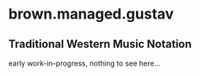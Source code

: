 # brown.managed.gustav

## Traditional Western Music Notation

early work-in-progress, nothing to see here...

